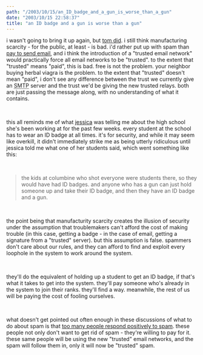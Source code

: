 ```yaml
---
path: "/2003/10/15/an_ID_badge_and_a_gun_is_worse_than_a_gun" 
date: "2003/10/15 22:58:37" 
title: "an ID badge and a gun is worse than a gun" 
---
```

<p>i wasn't going to bring it up again, but <a href="http://www.plasticbag.org/archives/2003/10/increasing_transactions_costs_for_email_redux.shtml">tom did</a>. i still think manufacturing scarcity - for the public, at least - is bad. i'd rather put up with spam than <a href="http://www.docuverse.com/blog/donpark/2003/10/13.html#a971">pay to send email</a>, and i think the introduction of a "trusted email network" would practically force all email networks to be "trusted". to the extent that "trusted" means "paid", this is bad. free is not the problem. your neighbor buying herbal viagra is the problem. to the extent that "trusted" doesn't mean "paid", i don't see any difference between the trust we currently give an <abbr title="SendMail Transfer Protocol">SMTP</abbr> server and the trust we'd be giving the new trusted relays. both are just passing the message along, with no understanding of what it contains.</p><br><p>this all reminds me of what <a href="http://weblog.randomchaos.com/jessica/">jessica</a> was telling me about the high school she's been working at for the past few weeks. every student at the school has to wear an ID badge at all times. it's for security, and while it may seem like overkill, it didn't immediately strike me as being utterly ridiculous until jessica told me what one of her students said, which went something like this:</p><br><blockquote>the kids at columbine who shot everyone were students there, so they would have had ID badges. and anyone who has a gun can just hold someone up and take their ID badge, and then they have an ID badge and a gun.</blockquote><br><p>the point being that manufacturity scarcity creates the illusion of security under the assumption that troublemakers can't afford the cost of making trouble (in this case, getting a badge - in the case of email, getting a signature from a "trusted" server). but this assumption is false. spammers don't care about our rules, and they can afford to find and exploit every loophole in the system to work around the system.</p><br><p>they'll do the equivalent of holding up a student to get an ID badge, if that's what it takes to get into the system. they'll pay someone who's already in the system to join their ranks. they'll find a way. meanwhile, the rest of us will be paying the cost of fooling ourselves.</p><br><p>what doesn't get pointed out often enough in these discussions of what to do about spam is that <a href="http://www.wired.com/news/business/0,1367,59907,00.html">too many people respond positively to spam</a>. these people not only don't want to get rid of spam - they're willing to pay for it. these same people will be using the new "trusted" email networks, and the spam will follow them in, only it will now be "trusted" spam.</p>